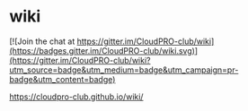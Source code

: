 # wiki

[![Join the chat at https://gitter.im/CloudPRO-club/wiki](https://badges.gitter.im/CloudPRO-club/wiki.svg)](https://gitter.im/CloudPRO-club/wiki?utm_source=badge&utm_medium=badge&utm_campaign=pr-badge&utm_content=badge)

https://cloudpro-club.github.io/wiki/
